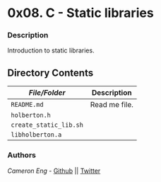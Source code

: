 # 0x08. C - Static libraries
### Description
Introduction to static libraries.

## Directory Contents

|   ***File/Folder***    |  **Description**                       |
|---------------|---------------------------------------|
| `README.md` |  Read me file. |
| `holberton.h` |  |
| `create_static_lib.sh` |  |
| `libholberton.a` |  |

### Authors
*Cameron Eng* - [Github](https://github.com/c_eng/) || [Twitter](https://twitter.com/c33Eng)
